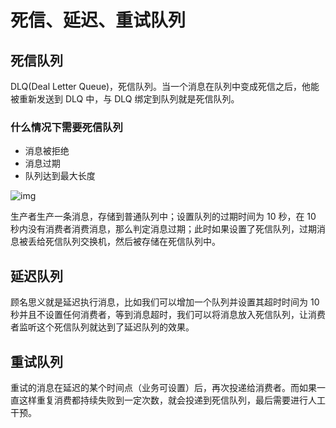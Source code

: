 # 死信、延迟、重试队列

## 死信队列

DLQ(Deal Letter Queue)，死信队列。当一个消息在队列中变成死信之后，他能被重新发送到 DLQ 中，与 DLQ 绑定到队列就是死信队列。

### 什么情况下需要死信队列

- 消息被拒绝
- 消息过期
- 队列达到最大长度

![img](https://www.funtl.com/assets1/Lusifer_2019011502260001.png)

生产者生产一条消息，存储到普通队列中；设置队列的过期时间为 10 秒，在 10 秒内没有消费者消费消息，那么判定消息过期；此时如果设置了死信队列，过期消息被丢给死信队列交换机，然后被存储在死信队列中。

## 延迟队列

顾名思义就是延迟执行消息，比如我们可以增加一个队列并设置其超时时间为 10 秒并且不设置任何消费者，等到消息超时，我们可以将消息放入死信队列，让消费者监听这个死信队列就达到了延迟队列的效果。

## 重试队列

重试的消息在延迟的某个时间点（业务可设置）后，再次投递给消费者。而如果一直这样重复消费都持续失败到一定次数，就会投递到死信队列，最后需要进行人工干预。
